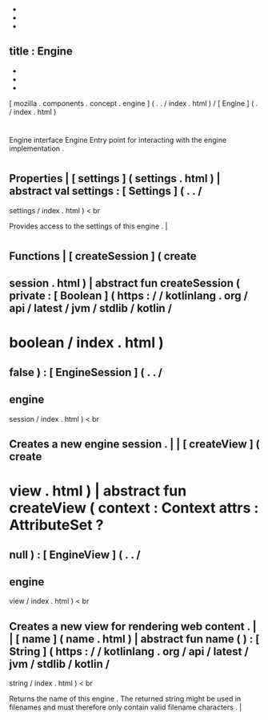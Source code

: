 -
-
-
title
:
Engine
-
-
-
-
[
mozilla
.
components
.
concept
.
engine
]
(
.
.
/
index
.
html
)
/
[
Engine
]
(
.
/
index
.
html
)
#
Engine
interface
Engine
Entry
point
for
interacting
with
the
engine
implementation
.
#
#
#
Properties
|
[
settings
]
(
settings
.
html
)
|
abstract
val
settings
:
[
Settings
]
(
.
.
/
-
settings
/
index
.
html
)
<
br
>
Provides
access
to
the
settings
of
this
engine
.
|
#
#
#
Functions
|
[
createSession
]
(
create
-
session
.
html
)
|
abstract
fun
createSession
(
private
:
[
Boolean
]
(
https
:
/
/
kotlinlang
.
org
/
api
/
latest
/
jvm
/
stdlib
/
kotlin
/
-
boolean
/
index
.
html
)
=
false
)
:
[
EngineSession
]
(
.
.
/
-
engine
-
session
/
index
.
html
)
<
br
>
Creates
a
new
engine
session
.
|
|
[
createView
]
(
create
-
view
.
html
)
|
abstract
fun
createView
(
context
:
Context
attrs
:
AttributeSet
?
=
null
)
:
[
EngineView
]
(
.
.
/
-
engine
-
view
/
index
.
html
)
<
br
>
Creates
a
new
view
for
rendering
web
content
.
|
|
[
name
]
(
name
.
html
)
|
abstract
fun
name
(
)
:
[
String
]
(
https
:
/
/
kotlinlang
.
org
/
api
/
latest
/
jvm
/
stdlib
/
kotlin
/
-
string
/
index
.
html
)
<
br
>
Returns
the
name
of
this
engine
.
The
returned
string
might
be
used
in
filenames
and
must
therefore
only
contain
valid
filename
characters
.
|
